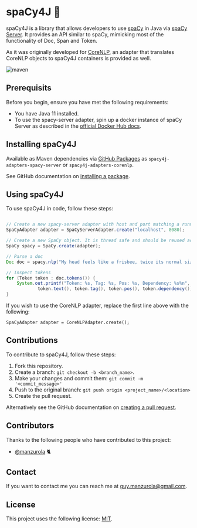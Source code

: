 # spaCy4J 🚀

spaCy4J is a library that allows developers to use [spaCy](https://github.com/explosion/spaCy) in Java via [spaCy Server](https://github.com/neelkamath/spacy-server).
It provides an API similar to spaCy, mimicking most of the functionality of Doc, Span and Token.  

As it was originally developed for [CoreNLP](https://github.com/stanfordnlp/CoreNLP), an adapter that translates CoreNLP objects to spaCy4J
containers is provided as well.

![maven](https://github.com/manzurola/spacy-java/actions/workflows/maven.yml/badge.svg)

## Prerequisits

Before you begin, ensure you have met the following requirements:

* You have Java 11 installed.
* To use the spacy-server adapter, spin up a docker instance of spaCy Server as described in the [official Docker Hub docs](https://hub.docker.com/r/neelkamath/spacy-server).

## Installing spaCy4J

Available as Maven dependencies via [GitHub Packages](https://github.com/manzurola?tab=packages&repo_name=spacy-java) as `spacy4j-adapters-spacy-server` or `spacy4j-adapters-corenlp`.

See GitHub documentation on [installing a package](https://docs.github.com/en/packages/working-with-a-github-packages-registry/working-with-the-apache-maven-registry#installing-a-package).

## Using spaCy4J

To use spaCy4J in code, follow these steps:

```java

// Create a new spacy-server adapter with host and port matching a running instance of spacy-server
SpaCyAdapter adapter = SpaCyServerAdapter.create("localhost", 8080);

// Create a new SpaCy object. It is thread safe and should be reused across your app
SpaCy spacy = SpaCy.create(adapter);

// Parse a doc
Doc doc = spacy.nlp("My head feels like a frisbee, twice its normal size.");

// Inspect tokens
for (Token token : doc.tokens()) {
    System.out.printf("Token: %s, Tag: %s, Pos: %s, Dependency: %s%n", 
            token.text(), token.tag(), token.pos(), token.dependency());
}
```

If you wish to use the CoreNLP adapter, replace the first line above with the following:

```
SpaCyAdapter adapter = CoreNLPAdapter.create();
```

## Contributions

To contribute to spaCy4J, follow these steps:

1. Fork this repository.
2. Create a branch: `git checkout -b <branch_name>`.
3. Make your changes and commit them: `git commit -m '<commit_message>'`
4. Push to the original branch: `git push origin <project_name>/<location>`
5. Create the pull request.

Alternatively see the GitHub documentation on [creating a pull request](https://docs.github.com/en/github/collaborating-with-pull-requests/proposing-changes-to-your-work-with-pull-requests/creating-a-pull-request).

        
## Contributors
        
Thanks to the following people who have contributed to this project:
        
* [@manzurola](https://github.com/manzurola) 🐈        

## Contact

If you want to contact me you can reach me at [guy.manzurola@gmail.com](guy.manzurola@gmail.com).

## License
        
This project uses the following license: [MIT](https://github.com/LanguageToys/aligner/blob/555fd35e842feb8d899d7197a1965ea01bc74c95/LICENSE).
